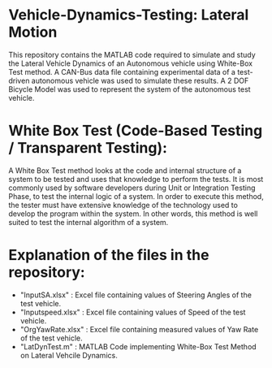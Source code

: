 # Vehicle-Dynamics-Testing: Lateral Motion
This repository contains the MATLAB code required to simulate and study the Lateral Vehicle Dynamics of an Autonomous vehicle using White-Box Test method. A CAN-Bus data file containing experimental data of a test-driven autonomous vehicle was used to simulate these results. A 2 DOF Bicycle Model was used to represent the system of the autonomous test vehicle.

# White Box Test (Code-Based Testing / Transparent Testing):
A White Box Test method looks at the code and internal structure of a system to be tested and uses that knowledge to perform the tests. It is most commonly used by software developers during Unit or Integration Testing Phase, to test the internal logic of a system. In order to execute this method, the tester must have extensive knowledge of the technology used to develop the program within the system. In other words, this method is well suited to test the internal algorithm of a system.

# Explanation of the files in the repository:
* "InputSA.xlsx" : Excel file containing values of Steering Angles of the test vehicle.
* "Inputspeed.xlsx" : Excel file containing values of Speed of the test vehicle.
* "OrgYawRate.xlsx" : Excel file containing measured values of Yaw Rate of the test vehicle.
* "LatDynTest.m" : MATLAB Code implementing White-Box Test Method on Lateral Vehcile Dynamics.
